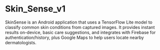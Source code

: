 # Skin_Sense_v1
SkinSense is an Android application that uses a TensorFlow Lite model to classify common skin conditions from captured images. It provides instant results on-device, basic care suggestions, and integrates with Firebase for authentication/history, plus Google Maps to help users locate nearby dermatologists.
